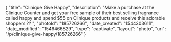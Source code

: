 {
    "title": "Clinique Give Happy",
    "description": "Make a purchase at the Clinique Counter and get your free sample of their best selling fragrance called happy and spend $55 on Clinique products and receive this adorable shoppers ?? ",
    "photoId": "185726266",
    "date_created": "1544303611",
    "date_modified": "1546466829",
    "type": "captivate",
    "layout": "photo",
    "url": "\/p\/clinique-give-happy\/185726266"
}